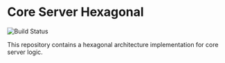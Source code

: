 # Core Server Hexagonal
![Build Status](https://github.com/rafaelods1994/core-server-hexagonal/actions/workflows/gradle-ci.yml/badge.svg)

This repository contains a hexagonal architecture implementation for core server logic.
